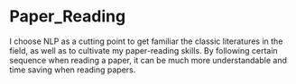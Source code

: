# Paper_Reading
I choose NLP as a cutting point to get familiar the classic literatures in the field, as well as to cultivate my paper-reading skills.
By following certain sequence when reading a paper, it can be much more understandable and time saving when reading papers.
